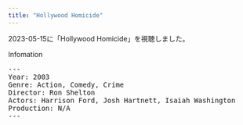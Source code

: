 ```yaml
---
title: "Hollywood Homicide"
---
```

2023-05-15に「Hollywood Homicide」を視聴しました。

Infomation
<pre>
---
Year: 2003
Genre: Action, Comedy, Crime
Director: Ron Shelton
Actors: Harrison Ford, Josh Hartnett, Isaiah Washington
Production: N/A
---
</pre>